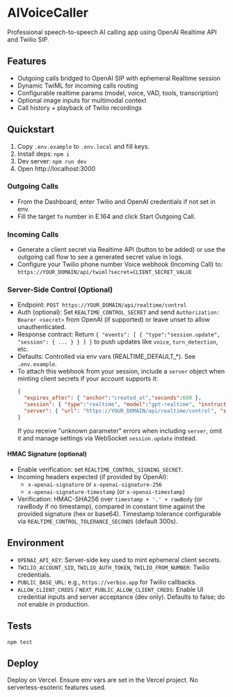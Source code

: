# AIVoiceCaller

Professional speech-to-speech AI calling app using OpenAI Realtime API and Twilio SIP.

## Features
- Outgoing calls bridged to OpenAI SIP with ephemeral Realtime session
- Dynamic TwiML for incoming calls routing
- Configurable realtime params (model, voice, VAD, tools, transcription)
- Optional image inputs for multimodal context
- Call history + playback of Twilio recordings

## Quickstart
1. Copy `.env.example` to `.env.local` and fill keys.
2. Install deps: `npm i`
3. Dev server: `npm run dev`
4. Open http://localhost:3000

### Outgoing Calls
- From the Dashboard, enter Twilio and OpenAI credentials if not set in env.
- Fill the target `To` number in E.164 and click Start Outgoing Call.

### Incoming Calls
- Generate a client secret via Realtime API (button to be added) or use the outgoing call flow to see a generated secret value in logs.
- Configure your Twilio phone number Voice webhook (Incoming Call) to: `https://YOUR_DOMAIN/api/twiml?secret=CLIENT_SECRET_VALUE`

### Server-Side Control (Optional)
- Endpoint: `POST https://YOUR_DOMAIN/api/realtime/control`
- Auth (optional): Set `REALTIME_CONTROL_SECRET` and send `Authorization: Bearer <secret>` from OpenAI (if supported) or leave unset to allow unauthenticated.
- Response contract: Return `{ "events": [ { "type":"session.update", "session": { ... } } ] }` to push updates like `voice`, `turn_detection`, etc.
- Defaults: Controlled via env vars (REALTIME_DEFAULT_*). See `.env.example`.
- To attach this webhook from your session, include a `server` object when minting client secrets if your account supports it:
  ```json
  {
    "expires_after": { "anchor":"created_at","seconds":600 },
    "session": { "type":"realtime", "model":"gpt-realtime", "instructions":"..." },
    "server": { "url": "https://YOUR_DOMAIN/api/realtime/control", "secret": "<optional>" }
  }
  ```
  If you receive "unknown parameter" errors when including `server`, omit it and manage settings via WebSocket `session.update` instead.

#### HMAC Signature (optional)
- Enable verification: set `REALTIME_CONTROL_SIGNING_SECRET`.
- Incoming headers expected (if provided by OpenAI):
  - `x-openai-signature` or `x-openai-signature-256`
  - `x-openai-signature-timestamp` (or `x-openai-timestamp`)
- Verification: HMAC-SHA256 over `timestamp + '.' + rawBody` (or rawBody if no timestamp), compared in constant time against the provided signature (hex or base64). Timestamp tolerance configurable via `REALTIME_CONTROL_TOLERANCE_SECONDS` (default 300s).

## Environment
- `OPENAI_API_KEY`: Server-side key used to mint ephemeral client secrets.
- `TWILIO_ACCOUNT_SID`, `TWILIO_AUTH_TOKEN`, `TWILIO_FROM_NUMBER`: Twilio credentials.
- `PUBLIC_BASE_URL`: e.g., `https://verbio.app` for Twilio callbacks.
- `ALLOW_CLIENT_CREDS` / `NEXT_PUBLIC_ALLOW_CLIENT_CREDS`: Enable UI credential inputs and server acceptance (dev only). Defaults to false; do not enable in production.

## Tests
`npm test`

## Deploy
Deploy on Vercel. Ensure env vars are set in the Vercel project. No serverless-esoteric features used.

